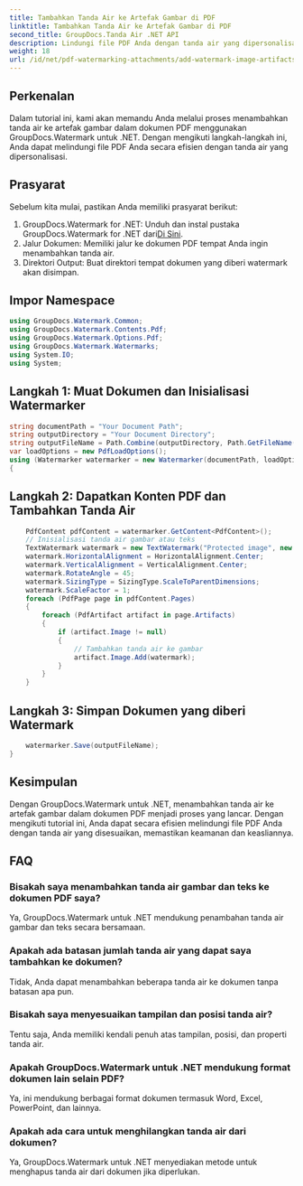 ```yaml
---
title: Tambahkan Tanda Air ke Artefak Gambar di PDF
linktitle: Tambahkan Tanda Air ke Artefak Gambar di PDF
second_title: GroupDocs.Tanda Air .NET API
description: Lindungi file PDF Anda dengan tanda air yang dipersonalisasi menggunakan GroupDocs.Watermark untuk .NET. Tambahkan tanda air teks atau gambar dengan mudah ke artefak gambar di dokumen PDF.
weight: 18
url: /id/net/pdf-watermarking-attachments/add-watermark-image-artifacts-pdf/
---
```

## Perkenalan
Dalam tutorial ini, kami akan memandu Anda melalui proses menambahkan tanda air ke artefak gambar dalam dokumen PDF menggunakan GroupDocs.Watermark untuk .NET. Dengan mengikuti langkah-langkah ini, Anda dapat melindungi file PDF Anda secara efisien dengan tanda air yang dipersonalisasi.
## Prasyarat
Sebelum kita mulai, pastikan Anda memiliki prasyarat berikut:
1.  GroupDocs.Watermark for .NET: Unduh dan instal pustaka GroupDocs.Watermark for .NET dari[Di Sini](https://releases.groupdocs.com/Watermark/net/).
2. Jalur Dokumen: Memiliki jalur ke dokumen PDF tempat Anda ingin menambahkan tanda air.
3. Direktori Output: Buat direktori tempat dokumen yang diberi watermark akan disimpan.

## Impor Namespace
```csharp
using GroupDocs.Watermark.Common;
using GroupDocs.Watermark.Contents.Pdf;
using GroupDocs.Watermark.Options.Pdf;
using GroupDocs.Watermark.Watermarks;
using System.IO;
using System;
```
## Langkah 1: Muat Dokumen dan Inisialisasi Watermarker
```csharp
string documentPath = "Your Document Path";
string outputDirectory = "Your Document Directory";
string outputFileName = Path.Combine(outputDirectory, Path.GetFileName(documentPath));
var loadOptions = new PdfLoadOptions();
using (Watermarker watermarker = new Watermarker(documentPath, loadOptions))
{
```
## Langkah 2: Dapatkan Konten PDF dan Tambahkan Tanda Air
```csharp
	PdfContent pdfContent = watermarker.GetContent<PdfContent>();
	// Inisialisasi tanda air gambar atau teks
	TextWatermark watermark = new TextWatermark("Protected image", new Font("Arial", 8));
	watermark.HorizontalAlignment = HorizontalAlignment.Center;
	watermark.VerticalAlignment = VerticalAlignment.Center;
	watermark.RotateAngle = 45;
	watermark.SizingType = SizingType.ScaleToParentDimensions;
	watermark.ScaleFactor = 1;
	foreach (PdfPage page in pdfContent.Pages)
	{
		foreach (PdfArtifact artifact in page.Artifacts)
		{
			if (artifact.Image != null)
			{
				// Tambahkan tanda air ke gambar
				artifact.Image.Add(watermark);
			}
		}
	}
```
## Langkah 3: Simpan Dokumen yang diberi Watermark
```csharp
	watermarker.Save(outputFileName);
}
```

## Kesimpulan
Dengan GroupDocs.Watermark untuk .NET, menambahkan tanda air ke artefak gambar dalam dokumen PDF menjadi proses yang lancar. Dengan mengikuti tutorial ini, Anda dapat secara efisien melindungi file PDF Anda dengan tanda air yang disesuaikan, memastikan keamanan dan keasliannya.
## FAQ
### Bisakah saya menambahkan tanda air gambar dan teks ke dokumen PDF saya?
Ya, GroupDocs.Watermark untuk .NET mendukung penambahan tanda air gambar dan teks secara bersamaan.
### Apakah ada batasan jumlah tanda air yang dapat saya tambahkan ke dokumen?
Tidak, Anda dapat menambahkan beberapa tanda air ke dokumen tanpa batasan apa pun.
### Bisakah saya menyesuaikan tampilan dan posisi tanda air?
Tentu saja, Anda memiliki kendali penuh atas tampilan, posisi, dan properti tanda air.
### Apakah GroupDocs.Watermark untuk .NET mendukung format dokumen lain selain PDF?
Ya, ini mendukung berbagai format dokumen termasuk Word, Excel, PowerPoint, dan lainnya.
### Apakah ada cara untuk menghilangkan tanda air dari dokumen?
Ya, GroupDocs.Watermark untuk .NET menyediakan metode untuk menghapus tanda air dari dokumen jika diperlukan.